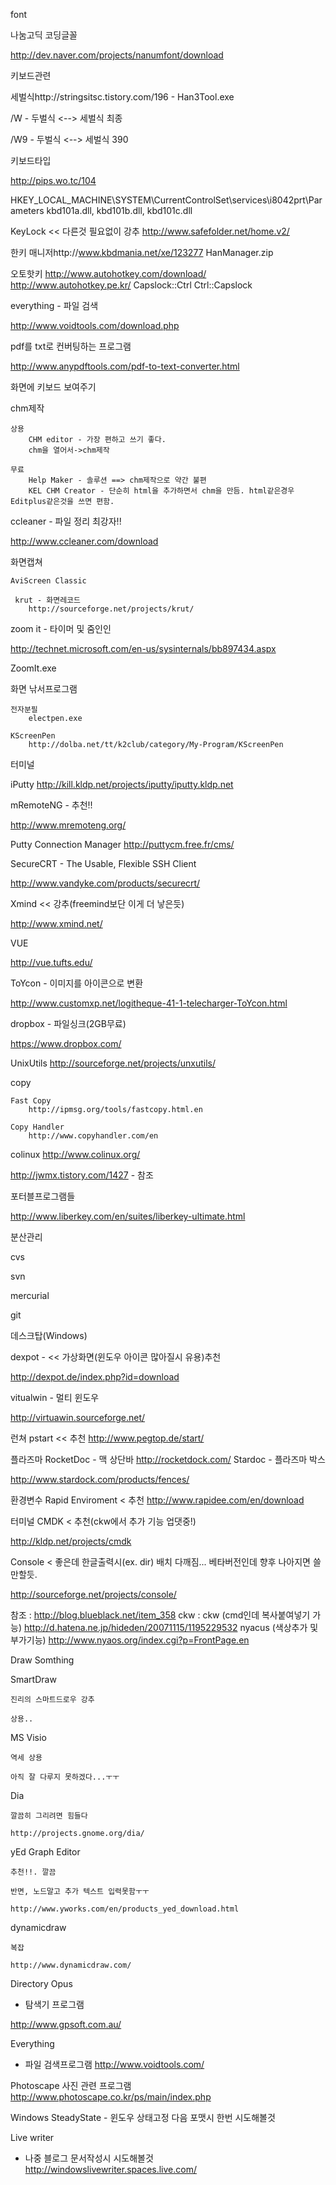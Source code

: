 
font

나눔고딕 코딩글꼴

http://dev.naver.com/projects/nanumfont/download

 
키보드관련

 

세벌식http://stringsitsc.tistory.com/196 - Han3Tool.exe

/W - 두벌식 <--> 세벌식 최종

/W9 - 두벌식 <--> 세벌식 390

 

키보드타입

http://pips.wo.tc/104

HKEY_LOCAL_MACHINE\SYSTEM\CurrentControlSet\services\i8042prt\Parameters
kbd101a.dll, kbd101b.dll, kbd101c.dll

 

KeyLock << 다른것 필요없이 강추
http://www.safefolder.net/home.v2/

한키 매니저http://www.kbdmania.net/xe/123277
HanManager.zip

오토핫키
http://www.autohotkey.com/download/
http://www.autohotkey.pe.kr/
Capslock::Ctrl
Ctrl::Capslock

 

everything - 파일 검색

http://www.voidtools.com/download.php

 

pdf를 txt로 컨버팅하는 프로그램

http://www.anypdftools.com/pdf-to-text-converter.html

 

화면에 키보드 보여주기

 

 
chm제작

    상용
        CHM editor - 가장 편하고 쓰기 좋다.
        chm을 열어서->chm제작

    무료
        Help Maker - 솔루션 ==> chm제작으로 약간 불편
        KEL CHM Creator - 단순히 html을 추가하면서 chm을 만듬. html같은경우 Editplus같은것을 쓰면 편함.

 

ccleaner - 파일 정리 최강자!!

http://www.ccleaner.com/download

 
화면캡쳐

    AviScreen Classic

     krut - 화면레코드
        http://sourceforge.net/projects/krut/

 

zoom it - 타이머 및 줌인인

http://technet.microsoft.com/en-us/sysinternals/bb897434.aspx

ZoomIt.exe

 
화면 낚서프로그램

    전자분필
        electpen.exe

    KScreenPen
        http://dolba.net/tt/k2club/category/My-Program/KScreenPen

 

 
터미널

iPutty
http://kill.kldp.net/projects/iputty/iputty.kldp.net

 

mRemoteNG - 추천!!

http://www.mremoteng.org/

 

Putty Connection Manager
http://puttycm.free.fr/cms/

SecureCRT  - The Usable, Flexible SSH Client

http://www.vandyke.com/products/securecrt/

 

 

Xmind << 강추(freemind보단 이게 더 낳은듯)

http://www.xmind.net/

 

VUE

http://vue.tufts.edu/

 

ToYcon - 이미지를 아이콘으로 변환

http://www.customxp.net/logitheque-41-1-telecharger-ToYcon.html

 

dropbox - 파일싱크(2GB무료)

https://www.dropbox.com/

 

UnixUtils
http://sourceforge.net/projects/unxutils/

 

copy

    Fast Copy
        http://ipmsg.org/tools/fastcopy.html.en

    Copy Handler
        http://www.copyhandler.com/en

 

colinux
http://www.colinux.org/

http://jwmx.tistory.com/1427 - 참조

 

포터블프로그램들

http://www.liberkey.com/en/suites/liberkey-ultimate.html

 

 
분산관리

cvs

svn

mercurial

git

 
데스크탑(Windows)

 

dexpot - << 가상화면(윈도우 아이콘 많아질시 유용)추천

http://dexpot.de/index.php?id=download

 

vitualwin - 멀티 윈도우

http://virtuawin.sourceforge.net/

 

런쳐
pstart << 추천
http://www.pegtop.de/start/

플라즈마
RocketDoc - 맥 상단바
http://rocketdock.com/
Stardoc - 플라즈마 박스

http://www.stardock.com/products/fences/


환경변수
Rapid Enviroment < 추천
http://www.rapidee.com/en/download


터미널
CMDK < 추천(ckw에서 추가 기능 업댓중!)

http://kldp.net/projects/cmdk

Console < 좋은데 한글출력시(ex. dir) 배치 다깨짐... 베타버전인데 향후 나아지면 쓸만할듯.

http://sourceforge.net/projects/console/


참조 : http://blog.blueblack.net/item_358
ckw  : ckw (cmd인데 복사붙여넣기 가능)
http://d.hatena.ne.jp/hideden/20071115/1195229532
nyacus (색상추가 및 부가기능)
http://www.nyaos.org/index.cgi?p=FrontPage.en

 

 
Draw Somthing

SmartDraw

    진리의 스마트드로우 강추

    상용..

 

MS Visio

    역세 상용

    아직 잘 다루지 못하겠다...ㅜㅜ

 

Dia

    깔끔히 그리려면 힘들다

    http://projects.gnome.org/dia/

 

yEd Graph Editor

    추천!!. 깔끔

    반면, 노드말고 추가 텍스트 입력못함ㅜㅜ

    http://www.yworks.com/en/products_yed_download.html


dynamicdraw

    복잡

    http://www.dynamicdraw.com/

 

Directory Opus

- 탐색기 프로그램

http://www.gpsoft.com.au/

 

 

Everything
- 파일 검색프로그램
http://www.voidtools.com/

 

Photoscape
사진 관련 프로그램
http://www.photoscape.co.kr/ps/main/index.php

 

Windows SteadyState - 윈도우 상태고정
다음 포맷시 한번 시도해볼것

 

Live writer
 - 나중 블로그 문서작성시 시도해볼것
http://windowslivewriter.spaces.live.com/

 

 
